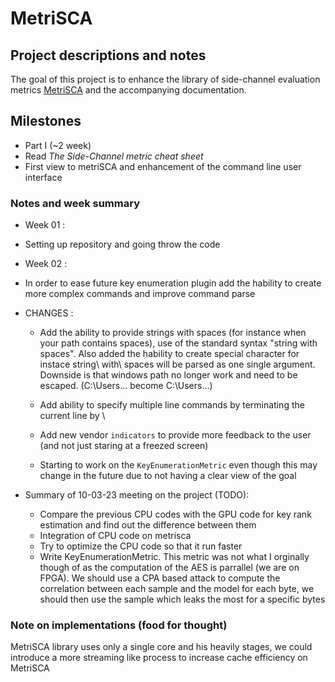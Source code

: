 # MetriSCA
## Project descriptions and notes

<!--
 Boye Guillaume, Spring semester, 2023
 Semester Project: Implementation of new metric and enhancement of the MetriSCA library
 Supervisor: Shashwat Shrivastava
-->

The goal of this project is to enhance the library of side-channel evaluation metrics [MetriSCA](metrisca.epfl.ch) and the accompanying documentation.

## Milestones

* Part I (~2 week)
 * Read *The Side-Channel metric cheat sheet*
 * First view to metriSCA and enhancement of the command line user interface

### Notes and week summary

* Week 01 :
 * Setting up repository and going throw the code

* Week 02 :
 * In order to ease future key enumeration plugin add the hability
   to create more complex commands and improve command parse
  
 * CHANGES :

   * Add the ability to provide strings with spaces (for instance when your path contains spaces),
     use of the standard syntax "string with spaces". Also added the hability to create special
     character for instace string\ with\ spaces will be parsed as one single argument. Downside is
     that windows path no longer work and need to be escaped. (C:\Users... become C:\\Users...)

   * Add ability to specify multiple line commands by terminating the current line by \

   * Add new vendor `indicators` to provide more feedback to the user (and not just staring at a 
     freezed screen)

   * Starting to work on the `KeyEnumerationMetric` even though this may change in the future due to
     not having a clear view of the goal

 * Summary of 10-03-23 meeting on the project (TODO):
   * Compare the previous CPU codes with the GPU code for key rank estimation and find out the difference between them
   * Integration of CPU code on metrisca 
   * Try to optimize the CPU code so that it run faster
   * Write KeyEnumerationMetric. This metric was not what I orginally though of as the computation of the AES is parrallel (we are on FPGA). We should use a CPA based attack to compute the correlation between each sample and the model for each byte, we should then use the sample which leaks the most for a specific bytes

### Note on implementations (food for thought)

MetriSCA library uses only a single core and his heavily stages, we could introduce a more streaming like process to increase cache efficiency on MetriSCA
